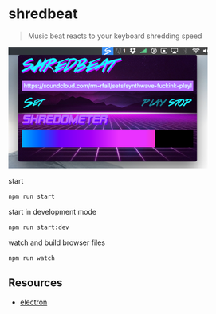 # shredbeat

> Music beat reacts to your keyboard shredding speed

<img src="https://github.com/miguelmota/shredbeat/blob/master/screenshot.png?raw=true" width="400">

start

```bash
npm run start
```

start in development mode

```bash
npm run start:dev
```

watch and build browser files

```bash
npm run watch
```

## Resources

- [electron](http://electron.atom.io)
